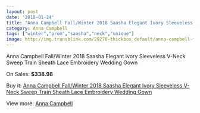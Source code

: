 ```yaml
---
layout: post
date: '2018-01-24'
title: "Anna Campbell Fall/Winter 2018 Saasha Elegant Ivory Sleeveless V-Neck Sweep Train Sheath Lace Embroidery Wedding Gown"
category: Anna Campbell
tags: ["winter","prom","saasha","neck","unique"]
image: http://img.transblink.com/29270-thickbox_default/anna-campbell-fall-winter-2018-saasha-elegant-ivory-sleeveless-v-neck-sweep-train-sheath-lace-embroidery-wedding-gown.jpg
---
```

Anna Campbell Fall/Winter 2018 Saasha Elegant Ivory Sleeveless V-Neck Sweep Train Sheath Lace Embroidery Wedding Gown

On Sales: **$338.98**
<a href="https://www.transblink.com/en/anna-campbell/9601-anna-campbell-fall-winter-2018-saasha-elegant-ivory-sleeveless-v-neck-sweep-train-sheath-lace-embroidery-wedding-gown.html"><amp-img layout="responsive" width="600" height="600" src="//img.transblink.com/29270-thickbox_default/anna-campbell-fall-winter-2018-saasha-elegant-ivory-sleeveless-v-neck-sweep-train-sheath-lace-embroidery-wedding-gown.jpg" alt="Anna Campbell Fall/Winter 2018 Saasha Elegant Ivory Sleeveless V-Neck Sweep Train Sheath Lace Embroidery Wedding Gown 0" /></a>
<a href="https://www.transblink.com/en/anna-campbell/9601-anna-campbell-fall-winter-2018-saasha-elegant-ivory-sleeveless-v-neck-sweep-train-sheath-lace-embroidery-wedding-gown.html"><amp-img layout="responsive" width="600" height="600" src="//img.transblink.com/29278-thickbox_default/anna-campbell-fall-winter-2018-saasha-elegant-ivory-sleeveless-v-neck-sweep-train-sheath-lace-embroidery-wedding-gown.jpg" alt="Anna Campbell Fall/Winter 2018 Saasha Elegant Ivory Sleeveless V-Neck Sweep Train Sheath Lace Embroidery Wedding Gown 1" /></a>
<a href="https://www.transblink.com/en/anna-campbell/9601-anna-campbell-fall-winter-2018-saasha-elegant-ivory-sleeveless-v-neck-sweep-train-sheath-lace-embroidery-wedding-gown.html"><amp-img layout="responsive" width="600" height="600" src="//img.transblink.com/29277-thickbox_default/anna-campbell-fall-winter-2018-saasha-elegant-ivory-sleeveless-v-neck-sweep-train-sheath-lace-embroidery-wedding-gown.jpg" alt="Anna Campbell Fall/Winter 2018 Saasha Elegant Ivory Sleeveless V-Neck Sweep Train Sheath Lace Embroidery Wedding Gown 2" /></a>
<a href="https://www.transblink.com/en/anna-campbell/9601-anna-campbell-fall-winter-2018-saasha-elegant-ivory-sleeveless-v-neck-sweep-train-sheath-lace-embroidery-wedding-gown.html"><amp-img layout="responsive" width="600" height="600" src="//img.transblink.com/29276-thickbox_default/anna-campbell-fall-winter-2018-saasha-elegant-ivory-sleeveless-v-neck-sweep-train-sheath-lace-embroidery-wedding-gown.jpg" alt="Anna Campbell Fall/Winter 2018 Saasha Elegant Ivory Sleeveless V-Neck Sweep Train Sheath Lace Embroidery Wedding Gown 3" /></a>
<a href="https://www.transblink.com/en/anna-campbell/9601-anna-campbell-fall-winter-2018-saasha-elegant-ivory-sleeveless-v-neck-sweep-train-sheath-lace-embroidery-wedding-gown.html"><amp-img layout="responsive" width="600" height="600" src="//img.transblink.com/29275-thickbox_default/anna-campbell-fall-winter-2018-saasha-elegant-ivory-sleeveless-v-neck-sweep-train-sheath-lace-embroidery-wedding-gown.jpg" alt="Anna Campbell Fall/Winter 2018 Saasha Elegant Ivory Sleeveless V-Neck Sweep Train Sheath Lace Embroidery Wedding Gown 4" /></a>
<a href="https://www.transblink.com/en/anna-campbell/9601-anna-campbell-fall-winter-2018-saasha-elegant-ivory-sleeveless-v-neck-sweep-train-sheath-lace-embroidery-wedding-gown.html"><amp-img layout="responsive" width="600" height="600" src="//img.transblink.com/29274-thickbox_default/anna-campbell-fall-winter-2018-saasha-elegant-ivory-sleeveless-v-neck-sweep-train-sheath-lace-embroidery-wedding-gown.jpg" alt="Anna Campbell Fall/Winter 2018 Saasha Elegant Ivory Sleeveless V-Neck Sweep Train Sheath Lace Embroidery Wedding Gown 5" /></a>
<a href="https://www.transblink.com/en/anna-campbell/9601-anna-campbell-fall-winter-2018-saasha-elegant-ivory-sleeveless-v-neck-sweep-train-sheath-lace-embroidery-wedding-gown.html"><amp-img layout="responsive" width="600" height="600" src="//img.transblink.com/29273-thickbox_default/anna-campbell-fall-winter-2018-saasha-elegant-ivory-sleeveless-v-neck-sweep-train-sheath-lace-embroidery-wedding-gown.jpg" alt="Anna Campbell Fall/Winter 2018 Saasha Elegant Ivory Sleeveless V-Neck Sweep Train Sheath Lace Embroidery Wedding Gown 6" /></a>
<a href="https://www.transblink.com/en/anna-campbell/9601-anna-campbell-fall-winter-2018-saasha-elegant-ivory-sleeveless-v-neck-sweep-train-sheath-lace-embroidery-wedding-gown.html"><amp-img layout="responsive" width="600" height="600" src="//img.transblink.com/29272-thickbox_default/anna-campbell-fall-winter-2018-saasha-elegant-ivory-sleeveless-v-neck-sweep-train-sheath-lace-embroidery-wedding-gown.jpg" alt="Anna Campbell Fall/Winter 2018 Saasha Elegant Ivory Sleeveless V-Neck Sweep Train Sheath Lace Embroidery Wedding Gown 7" /></a>
<a href="https://www.transblink.com/en/anna-campbell/9601-anna-campbell-fall-winter-2018-saasha-elegant-ivory-sleeveless-v-neck-sweep-train-sheath-lace-embroidery-wedding-gown.html"><amp-img layout="responsive" width="600" height="600" src="//img.transblink.com/29271-thickbox_default/anna-campbell-fall-winter-2018-saasha-elegant-ivory-sleeveless-v-neck-sweep-train-sheath-lace-embroidery-wedding-gown.jpg" alt="Anna Campbell Fall/Winter 2018 Saasha Elegant Ivory Sleeveless V-Neck Sweep Train Sheath Lace Embroidery Wedding Gown 8" /></a>

Buy it: [Anna Campbell Fall/Winter 2018 Saasha Elegant Ivory Sleeveless V-Neck Sweep Train Sheath Lace Embroidery Wedding Gown](https://www.transblink.com/en/anna-campbell/9601-anna-campbell-fall-winter-2018-saasha-elegant-ivory-sleeveless-v-neck-sweep-train-sheath-lace-embroidery-wedding-gown.html "Anna Campbell Fall/Winter 2018 Saasha Elegant Ivory Sleeveless V-Neck Sweep Train Sheath Lace Embroidery Wedding Gown")

View more: [Anna Campbell](https://www.transblink.com/en/88-anna-campbell "Anna Campbell")
